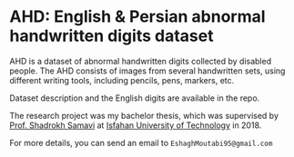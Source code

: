 

# AHD: English & Persian abnormal handwritten digits dataset



AHD is a dataset of abnormal handwritten digits collected by disabled people. The AHD consists of images from several handwritten sets, using different writing tools, including pencils, pens, markers, etc.

Dataset description and the English digits are available in the repo.


The research project was my bachelor thesis, which was supervised by [Prof. Shadrokh Samavi](https://scholar.google.com/citations?user=Hj3vz2YAAAAJ&hl=en) at [Isfahan University of Technology](https://english.iut.ac.ir/) in 2018.



For more details, you can send an email to `EshaghMoutabi95@gmail.com` 
